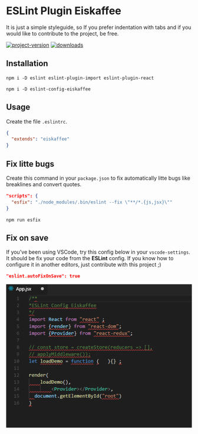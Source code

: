 # ESLint Plugin Eiskaffee

It is just a simple styleguide, so If you prefer indentation with tabs and if you would like to contribute to the project, be free.

[![project-version](https://img.shields.io/npm/v/eslint-config-eiskaffee.svg?style=flat-square)](https://github.com/brunomacedo/eslint-config-eiskaffee) [![downloads](https://img.shields.io/npm/dt/eslint-config-eiskaffee.svg?style=flat-square)](https://www.npmjs.com/package/eslint-config-eiskaffee)

## Installation

```prompt
npm i -D eslint eslint-plugin-import eslint-plugin-react
```

```prompt
npm i -D eslint-config-eiskaffee
```

## Usage

Create the file `.eslintrc`.

```json
{
  "extends": "eiskaffee"
}
```

## Fix litte bugs

Create this command in your `package.json` to fix automatically litte bugs like breaklines and convert quotes.

```json
"scripts": {
  "esfix": "./node_modules/.bin/eslint --fix \"**/*.{js,jsx}\""
}
```

```prompt
npm run esfix
```

## Fix on save

If you've been using VSCode, try this config below in your `vscode-settings`. It should be fix your code from the **ESLint** config.
If you know how to configure it in another editors, just contribute with this project ;)

```json
"eslint.autoFixOnSave": true
```

![eslint-magic](screenshot/App.gif)
